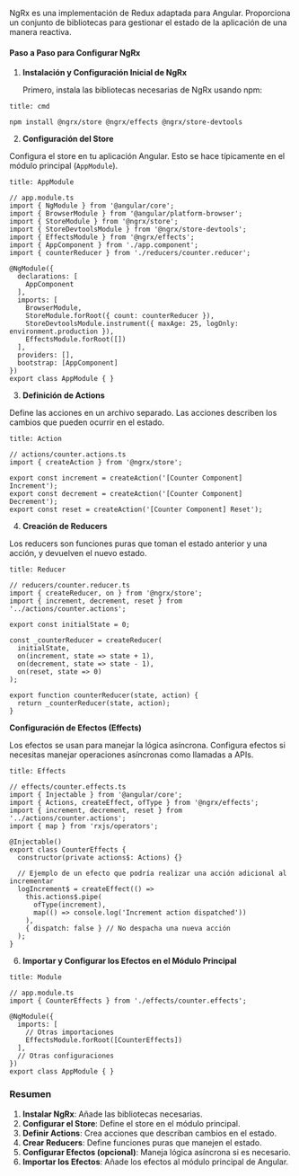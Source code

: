 
NgRx es una implementación de Redux adaptada para Angular. Proporciona un conjunto de bibliotecas para gestionar el estado de la aplicación de una manera reactiva.

#### Paso a Paso para Configurar NgRx

1. **Instalación y Configuración Inicial de NgRx**
    
    Primero, instala las bibliotecas necesarias de NgRx usando npm:

```ad-todo
title: cmd
```
```
npm install @ngrx/store @ngrx/effects @ngrx/store-devtools
```

2. **Configuración del Store**

Configura el store en tu aplicación Angular. Esto se hace típicamente en el módulo principal (`AppModule`).

```ad-important
title: AppModule
```
```
// app.module.ts
import { NgModule } from '@angular/core';
import { BrowserModule } from '@angular/platform-browser';
import { StoreModule } from '@ngrx/store';
import { StoreDevtoolsModule } from '@ngrx/store-devtools';
import { EffectsModule } from '@ngrx/effects';
import { AppComponent } from './app.component';
import { counterReducer } from './reducers/counter.reducer';

@NgModule({
  declarations: [
    AppComponent
  ],
  imports: [
    BrowserModule,
    StoreModule.forRoot({ count: counterReducer }),
    StoreDevtoolsModule.instrument({ maxAge: 25, logOnly: environment.production }),
    EffectsModule.forRoot([])
  ],
  providers: [],
  bootstrap: [AppComponent]
})
export class AppModule { }
```

3. **Definición de Actions**

Define las acciones en un archivo separado. Las acciones describen los cambios que pueden ocurrir en el estado.

```ad-info
title: Action
```
```
// actions/counter.actions.ts
import { createAction } from '@ngrx/store';

export const increment = createAction('[Counter Component] Increment');
export const decrement = createAction('[Counter Component] Decrement');
export const reset = createAction('[Counter Component] Reset');
```

4. **Creación de Reducers**

Los reducers son funciones puras que toman el estado anterior y una acción, y devuelven el nuevo estado.

```ad-info
title: Reducer
```
```
// reducers/counter.reducer.ts
import { createReducer, on } from '@ngrx/store';
import { increment, decrement, reset } from '../actions/counter.actions';

export const initialState = 0;

const _counterReducer = createReducer(
  initialState,
  on(increment, state => state + 1),
  on(decrement, state => state - 1),
  on(reset, state => 0)
);

export function counterReducer(state, action) {
  return _counterReducer(state, action);
}
```

**Configuración de Efectos (Effects)**

Los efectos se usan para manejar la lógica asíncrona. Configura efectos si necesitas manejar operaciones asíncronas como llamadas a APIs.

```ad-important
title: Effects
```
```
// effects/counter.effects.ts
import { Injectable } from '@angular/core';
import { Actions, createEffect, ofType } from '@ngrx/effects';
import { increment, decrement, reset } from '../actions/counter.actions';
import { map } from 'rxjs/operators';

@Injectable()
export class CounterEffects {
  constructor(private actions$: Actions) {}

  // Ejemplo de un efecto que podría realizar una acción adicional al incrementar
  logIncrement$ = createEffect(() =>
    this.actions$.pipe(
      ofType(increment),
      map(() => console.log('Increment action dispatched'))
    ),
    { dispatch: false } // No despacha una nueva acción
  );
}
```

6. **Importar y Configurar los Efectos en el Módulo Principal**

```ad-info
title: Module
```
```
// app.module.ts
import { CounterEffects } from './effects/counter.effects';

@NgModule({
  imports: [
    // Otras importaciones
    EffectsModule.forRoot([CounterEffects])
  ],
  // Otras configuraciones
})
export class AppModule { }
```

### Resumen

1. **Instalar NgRx**: Añade las bibliotecas necesarias.
2. **Configurar el Store**: Define el store en el módulo principal.
3. **Definir Actions**: Crea acciones que describan cambios en el estado.
4. **Crear Reducers**: Define funciones puras que manejen el estado.
5. **Configurar Efectos (opcional)**: Maneja lógica asíncrona si es necesario.
6. **Importar los Efectos**: Añade los efectos al módulo principal de Angular.